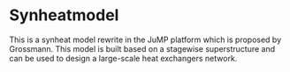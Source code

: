 # Synheatmodel
This is a synheat model rewrite in the JuMP platform which is proposed by Grossmann.
This model is built based on a stagewise superstructure and can be used to design a large-scale heat exchangers network.
